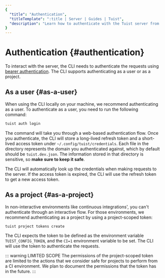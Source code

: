 ```yaml
---
{
  "title": "Authentication",
  "titleTemplate": ":title | Server | Guides | Tuist",
  "description": "Learn how to authenticate with the Tuist server from the CLI."
}
---
```

# Authentication {#authentication}

To interact with the server, the CLI needs to authenticate the requests using
[bearer
authentication](https://swagger.io/docs/specification/authentication/bearer-authentication/).
The CLI supports authenticating as a user or as a project.

## As a user {#as-a-user}

When using the CLI locally on your machine, we recommend authenticating as a
user. To authenticate as a user, you need to run the following command:

```bash
tuist auth login
```

The command will take you through a web-based authentication flow. Once you
authenticate, the CLI will store a long-lived refresh token and a short-lived
access token under `~/.config/tuist/credentials`. Each file in the directory
represents the domain you authenticated against, which by default should be
`tuist.dev.json`. The information stored in that directory is sensitive, so
**make sure to keep it safe**.

The CLI will automatically look up the credentials when making requests to the
server. If the access token is expired, the CLI will use the refresh token to
get a new access token.

## As a project {#as-a-project}

In non-interactive environments like continuous integrations', you can't
authenticate through an interactive flow. For those environments, we recommend
authenticating as a project by using a project-scoped token:

```bash
tuist project tokens create
```

The CLI expects the token to be defined as the environment variable
`TUIST_CONFIG_TOKEN`, and the `CI=1` environment variable to be set. The CLI
will use the token to authenticate the requests.

::: warning LIMITED SCOPE The permissions of the project-scoped token are
limited to the actions that we consider safe for projects to perform from a CI
environment. We plan to document the permissions that the token has in the
future. :::
